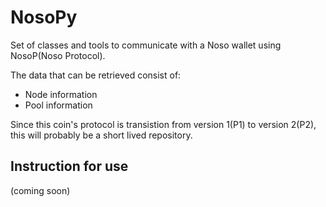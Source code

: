 # NosoPy

Set of classes and tools to communicate with a Noso wallet using NosoP(Noso Protocol).

The data that can be retrieved consist of:

- Node information
- Pool information

Since this coin's protocol is transistion from version 1(P1) to version 2(P2), this will probably be a short lived repository.

## Instruction for use

(coming soon)
